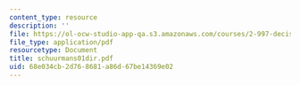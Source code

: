 ```yaml
---
content_type: resource
description: ''
file: https://ol-ocw-studio-app-qa.s3.amazonaws.com/courses/2-997-decision-making-in-large-scale-systems-spring-2004/68e034cb2d768681a86d67be14369e02_schuurmans01dir.pdf
file_type: application/pdf
resourcetype: Document
title: schuurmans01dir.pdf
uid: 68e034cb-2d76-8681-a86d-67be14369e02
---
```

